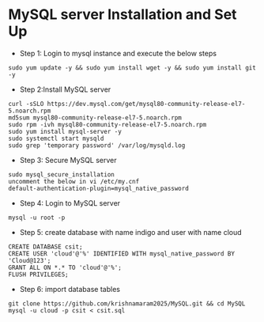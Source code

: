 MySQL server Installation and  Set Up
======================================
* Step 1: Login to mysql instance and execute the below steps
```
sudo yum update -y && sudo yum install wget -y && sudo yum install git -y
```
* Step 2:Install MySQL server
```
curl -sSLO https://dev.mysql.com/get/mysql80-community-release-el7-5.noarch.rpm
md5sum mysql80-community-release-el7-5.noarch.rpm
sudo rpm -ivh mysql80-community-release-el7-5.noarch.rpm
sudo yum install mysql-server -y
sudo systemctl start mysqld
sudo grep 'temporary password' /var/log/mysqld.log
```
* Step 3: Secure MySQL server
```
sudo mysql_secure_installation
uncomment the below in vi /etc/my.cnf
default-authentication-plugin=mysql_native_password
```
* Step 4: Login to MySQL server
```
mysql -u root -p
```
* Step 5: create database with name indigo and user with name cloud
```
CREATE DATABASE csit;
CREATE USER 'cloud'@'%' IDENTIFIED WITH mysql_native_password BY 'Cloud@123';
GRANT ALL ON *.* TO 'cloud'@'%';
FLUSH PRIVILEGES;
```
* Step 6: import database tables
```
git clone https://github.com/krishnamaram2025/MySQL.git && cd MySQL
mysql -u cloud -p csit < csit.sql
```
